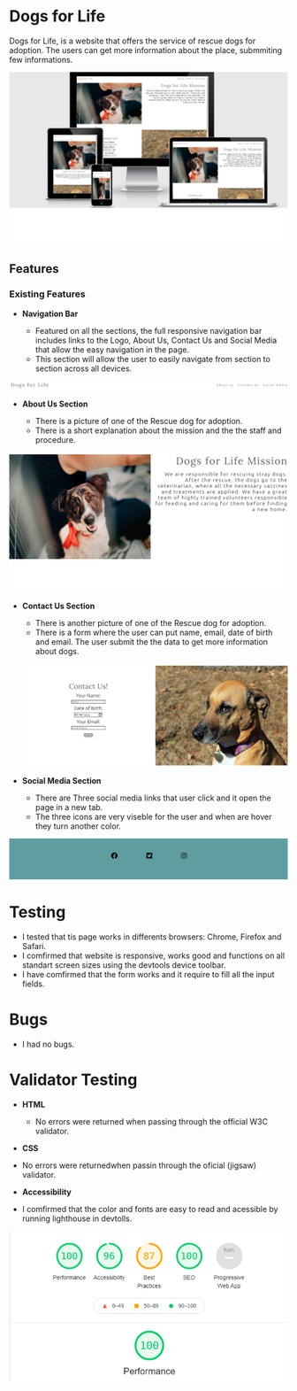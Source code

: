 # Dogs for Life

Dogs for Life, is a website that offers the service of rescue dogs for adoption.
The users can get more information about the place, submmiting few informations.

![Responsice Mockup](https://github.com/vitorvhs/Dogs-for-Life/blob/4d212d2e4b5de78fa7db03b5f0ae17eef8af0e24/assets/images/diferent-screens.png)


## Features 

### Existing Features

- __Navigation Bar__

  - Featured on all the sections, the full responsive navigation bar includes links to the Logo, About Us, Contact Us and Social Media that allow the easy navigation in the page.
  - This section will allow the user to easily navigate from section to section across all devices. 

![Nav Bar](https://github.com/vitorvhs/Dogs-for-Life/blob/6cfa378accc9c89666185523a5f544a856042620/assets/images/nav-bar.png)


- __About Us Section__

  - There is a picture of one of the Rescue dog for adoption.
  - There is a short explanation about the mission and the the staff and procedure. 

![About us](https://github.com/vitorvhs/Dogs-for-Life/blob/f73293ca416db40ecc26a13fafdf233ffc1a9637/assets/images/about-us-screen.png)

- __Contact Us Section__

  - There is another picture of one of the Rescue dog for adoption.
  - There is a form where the user can put name, email, date of birth and email. The user submit the the data to get more information about dogs.

  ![Contact us](https://github.com/vitorvhs/Dogs-for-Life/blob/b13bdcb909ad49ff62dab7828f0df1b217a9c7bd/assets/images/contactus-section.png)


- __Social Media Section__

  - There are  Three social media links that user click and it open the page in a new tab.
  - The three icons are very viseble for the user and when are hover they turn another color.

![Social media](https://github.com/vitorvhs/Dogs-for-Life/blob/04655b2cf3d2118d8813dd6019768ee1686f3854/assets/images/social-media-section.png)


# Testing

- I tested that tis page works in differents browsers: Chrome, Firefox and Safari.
- I comfirmed that website is responsive, works good and functions on all standart screen sizes using the devtools device toolbar.
- I have comfirmed that the form works and it require to fill all the input fields.


# Bugs

- I had no bugs.


# Validator Testing

- __HTML__

  - No errors were returned when passing through the official W3C validator.
  
 - __CSS__

  - No errors were returnedwhen passin through the oficial (jigsaw) validator.

 - __Accessibility__

  - I comfirmed that the color and fonts are easy to read and acessible by running lighthouse in devtolls.

  ![lighthouse](https://github.com/vitorvhs/Dogs-for-Life/blob/aafdfd021caef6dc06126c0b081fcffcf1983192/assets/images/lighthouse-screen.png)